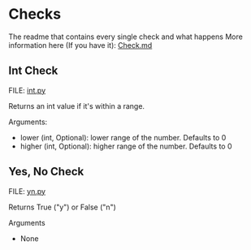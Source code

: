 # Checks

The readme that contains every single check and what happens
More information here (If you have it): [Check.md](../../Documentation/Check.md)

## Int Check

FILE: [int.py](int.py)

Returns an int value if it's within a range.

Arguments:

- lower (int, Optional): lower range of the number. Defaults to 0
- higher (int, Optional): higher range of the number. Defaults to 0

## Yes, No Check

FILE: [yn.py](yn.py)

Returns True ("y") or False ("n")

Arguments

- None
